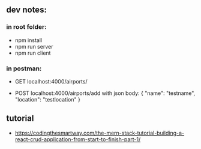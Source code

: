 ## dev notes:

### in root folder:
* npm install
* npm run server
* npm run client

### in postman:
* GET localhost:4000/airports/

* POST localhost:4000/airports/add
with json body:
{
    "name": "testname",
    "location": "testlocation"
}

## tutorial 
* https://codingthesmartway.com/the-mern-stack-tutorial-building-a-react-crud-application-from-start-to-finish-part-1/
